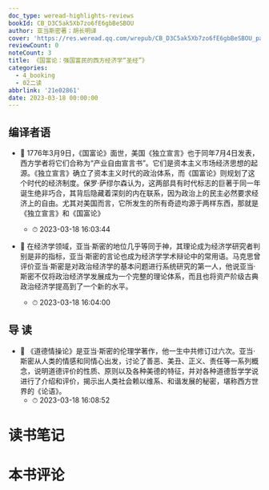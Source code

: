 ```yaml
---
doc_type: weread-highlights-reviews
bookId: CB_D3C5ak5Xb7zo6fE6gbBeSBOU
author: 亚当斯密著；胡长明译
cover: 'https://res.weread.qq.com/wrepub/CB_D3C5ak5Xb7zo6fE6gbBeSBOU_parsecover'
reviewCount: 0
noteCount: 3
title: 《国富论：强国富民的西方经济学“圣经”》
categories:
  - 4_booking
  - 02二读
abbrlink: '21e02861'
date: 2023-03-18 00:00:00
---
```



## 编译者语


- 📌 1776年3月9日，《国富论》面世，美国《独立宣言》也于同年7月4日发表，西方学者将它们合称为“产业自由宣言书”。它们是资本主义市场经济思想的起源。《独立宣言》确立了资本主义时代的政治体系，而《国富论》则规划了这个时代的经济制度。保罗·萨缪尔森认为，这两部具有时代标志的巨著于同一年诞生绝非巧合，其背后隐藏着深刻的内在联系，因为政治上的民主必然要求经济上的自由。尤其对美国而言，它所发生的所有奇迹均源于两样东西，那就是《独立宣言》和《国富论》 
    - ⏱ 2023-03-18 16:03:44 

- 📌 在经济学领域，亚当·斯密的地位几乎等同于神，其理论成为经济学研究者判别是非的指标，亚当·斯密的言论也成为经济学学术辩论中的常用语。马克思曾评价亚当·斯密是对政治经济学的基本问题进行系统研究的第一人，他说亚当·斯密不仅将政治经济学发展成为一个完整的理论体系，而且也将资产阶级古典政治经济学提高到了一个新的水平。 
    - ⏱ 2023-03-18 16:04:00 
## 导 读


- 📌 《道德情操论》是亚当·斯密的伦理学著作，他一生中共修订过六次。亚当·斯密从人类的情感和同情心出发，讨论了善恶、美丑、正义、责任等一系列概念，说明道德评价的性质、原则以及各种美德的特征，并对各种道德哲学学说进行了介绍和评价，揭示出人类社会赖以维系、和谐发展的秘密，堪称西方世界的《论语》。 
    - ⏱ 2023-03-18 16:08:52 

# 读书笔记


# 本书评论
